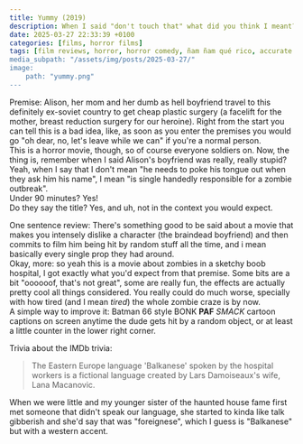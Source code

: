 ```yaml
---
title: Yummy (2019)
description: When I said "don't touch that" what did you think I meant?
date: 2025-03-27 22:33:39 +0100
categories: [films, horror films]
tags: [film reviews, horror, horror comedy, ñam ñam qué rico, accurate portrayal of another country, body horror, eat the rich, featuring the most obnoxious people on earth, the writer's barely-disguised fetish, vacationsploitation, wrong place wrong face, they say the title]
media_subpath: "/assets/img/posts/2025-03-27/"
image:
    path: "yummy.png"
---
```

<span class="reviewsection">Premise:</span> Alison, her mom and her dumb as hell boyfriend travel to this definitely ex-soviet country to get cheap plastic surgery (a facelift for the mother, breast reduction surgery for our heroine). Right from the start you can tell this is a bad idea, like, as soon as you enter the premises you would go "oh dear, no, let's leave while we can" if you're a normal person.<br/>This is a horror movie, though, so of course everyone soldiers on. Now, the thing is, remember when I said Alison's boyfriend was really, really stupid? Yeah, when I say that I don't mean "he needs to poke his tongue out when they ask him his name", I mean "is single handedly responsible for a zombie outbreak".<br/>
<span class="reviewsection">Under 90 minutes?</span> Yes!<br/>
<span class="reviewsection">Do they say the title?</span> Yes, and uh, not in the context you would expect.

<span class="reviewsection">One sentence review:</span> There's something good to be said about a movie that makes you intensely dislike a character (the braindead boyfriend) and then commits to film him being hit by random stuff all the time, and i mean basically every single prop they had around.<br/>
<span class="reviewsection">Okay, more:</span> so yeah this is a movie about zombies in a sketchy boob hospital, I got exactly what you'd expect from that premise. Some bits are a bit "oooooof, that's not great", some are really fun, the effects are actually pretty cool all things considered. You really could do much worse, specially with how tired (and I mean *tired*) the whole zombie craze is by now.<br/>
<span class="reviewsection">A simple way to improve it:</span> Batman 66 style BONK **PAF** *SMACK* cartoon captions on screen anytime the dude gets hit by a random object, or at least a little counter in the lower right corner.

<span class="reviewsection">Trivia about the IMDb trivia:</span>
> The Eastern Europe language 'Balkanese' spoken by the hospital workers is a fictional language created by Lars Damoiseaux's wife, Lana Macanovic.

When we were little and my younger sister of the haunted house fame first met someone that didn't speak our language, she started to kinda like talk gibberish and she'd say that was "foreignese", which I guess is "Balkanese" but with a western accent.
